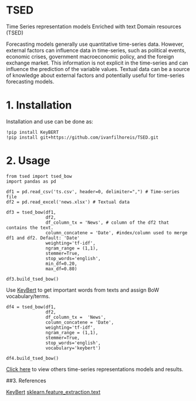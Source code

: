 # TSED
Time Series representation models Enriched with text Domain resources (TSED)

Forecasting models generally use quantitative time-series data. However, external factors can influence data in time-series, such as political events, economic crises, government macroeconomic policy, and the foreign exchange market. This information is not explicit in the time-series and can influence the prediction of the variable values. Textual data can be a source of knowledge about external factors and potentially useful for time-series forecasting models.

# 1. Installation

Installation and use can be done as:

```
!pip install KeyBERT
!pip install git+https://github.com/ivanfilhoreis/TSED.git
```
# 2. Usage

```
from tsed import tsed_bow
import pandas as pd

df1 = pd.read_csv('ts.csv', header=0, delimiter=",") # Time-series file
df2 = pd.read_excel('news.xlsx') # Textual data

df3 = tsed_bow(df1, 
               df2,
               df_column_tx = 'News', # column of the df2 that contains the text. 
               column_concatene = 'Date', #index/column used to merge df1 and df2. Default: 'Date'
               weighting='tf-idf', 
               ngram_range = (1,1), 
               stemmer=True, 
               stop_words='english', 
               min_df=0.20, 
               max_df=0.80)

df3.build_tsed_bow()

```

Use [KeyBert](https://github.com/ivanfilhoreis/KeyBERT/) to get important words from texts and assign BoW vocabulary/terms.

```
df4 = tsed_bow(df1, 
               df2,
               df_column_tx =  'News', 
               column_concatene = 'Date', 
               weighting='tf-idf', 
               ngram_range = (1,1), 
               stemmer=True, 
               stop_words='english', 
               vocabulary='keybert')

df4.build_tsed_bow()

```

[Click here](https://colab.research.google.com/drive/1hQxVviNUwvWvKnytS9fg3ecXmkawMxqs?usp=sharing) to view others time-series representations models and results.

##3. References

[KeyBert](https://github.com/ivanfilhoreis/KeyBERT/)
[sklearn.feature_extraction.text](https://scikit-learn.org/stable/modules/generated/sklearn.feature_extraction.text.TfidfVectorizer.html)
